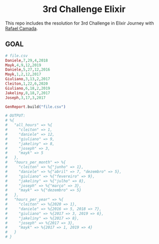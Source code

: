 <h1 align='center'>
3rd Challenge Elixir
</h1>

This repo includes the resolution for 3rd Challenge in Elixir Journey with [Rafael Camada][btn-tutor].

## GOAL

```elixir
# file.csv
Daniele,7,29,4,2018
Mayk,4,9,12,2019
Daniele,5,27,12,2016
Mayk,1,2,12,2017
Giuliano,3,13,2,2017
Cleiton,1,22,6,2020
Giuliano,6,18,2,2019
Jakeliny,8,18,7,2017
Joseph,3,17,3,2017
```

```elixir
GenReport.build("file.csv")

# OUTPUT:
# %{
#   "all_hours" => %{
#     "cleiton" => 1,
#     "daniele" => 12,
#     "giuliano" => 9,
#     "jakeliny" => 8,
#     "joseph" => 3,
#     "mayk" => 5
#   },
#   "hours_per_month" => %{
#     "cleiton" => %{"junho" => 1},
#     "daniele" => %{"abril" => 7, "dezembro" => 5},
#     "giuliano" => %{"fevereiro" => 9},
#     "jakeliny" => %{"julho" => 8},
#     "joseph" => %{"março" => 3},
#     "mayk" => %{"dezembro" => 5}
#   },
#   "hours_per_year" => %{
#     "cleiton" => %{2020 => 1},
#     "daniele" => %{2016 => 5, 2018 => 7},
#     "giuliano" => %{2017 => 3, 2019 => 6},
#     "jakeliny" => %{2017 => 8},
#     "joseph" => %{2017 => 3},
#     "mayk" => %{2017 => 1, 2019 => 4}
#   }
# }
```

<!-- VARIABLES -->

[btn-tutor]: https://github.com/rafaelcamarda
